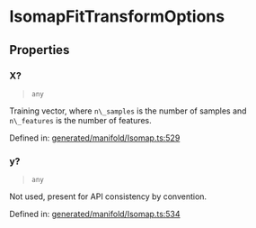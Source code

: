 # IsomapFitTransformOptions

## Properties

### X?

> `any`

Training vector, where `n\_samples` is the number of samples and `n\_features` is the number of features.

Defined in:  [generated/manifold/Isomap.ts:529](https://github.com/transitive-bullshit/scikit-learn-ts/blob/b59c1ff/packages/sklearn/src/generated/manifold/Isomap.ts#L529)

### y?

> `any`

Not used, present for API consistency by convention.

Defined in:  [generated/manifold/Isomap.ts:534](https://github.com/transitive-bullshit/scikit-learn-ts/blob/b59c1ff/packages/sklearn/src/generated/manifold/Isomap.ts#L534)
